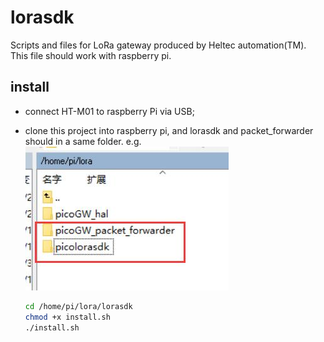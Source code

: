 # lorasdk
Scripts and files for LoRa gateway produced by Heltec automation(TM). This file should work with raspberry pi.

## install
- connect HT-M01 to raspberry Pi via USB;
- clone this project into raspberry pi, and lorasdk and packet_forwarder should in a same folder. e.g. 
![image](route.jpg)

  ```bash
  cd /home/pi/lora/lorasdk
  chmod +x install.sh
  ./install.sh
  ```
